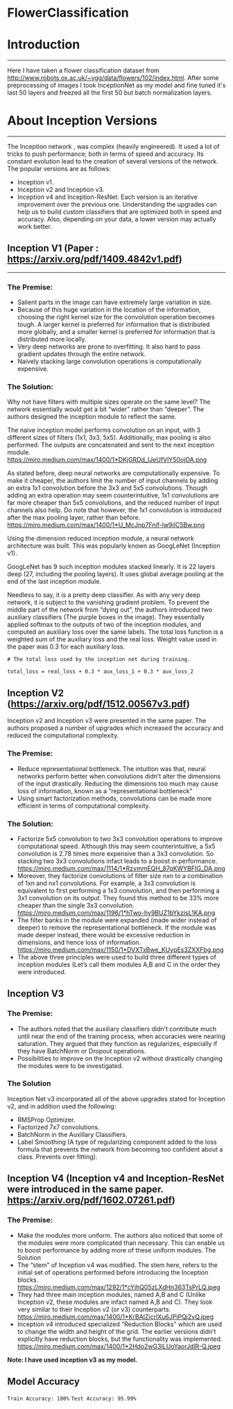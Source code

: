 # FlowerClassification

# Introduction

---

Here I have taken a flower classification dataset from http://www.robots.ox.ac.uk/~vgg/data/flowers/102/index.html. After some preprocessing of images I took InceptionNet as my model and fine tuned it's last 50 layers and freezed all the first 50 but batch normalization layers.

# About Inception Versions

---

The Inception network , was complex (heavily engineered). It used a lot of tricks to push performance; both in terms of speed and accuracy. Its constant evolution lead to the creation of several versions of the network. The popular versions are as follows:
 - Inception v1.
 - Inception v2 and Inception v3.
 - Inception v4 and Inception-ResNet.
Each version is an iterative improvement over the previous one. Understanding the upgrades can help us to build custom classifiers that are optimized both in speed and accuracy. Also, depending on your data, a lower version may actually work better.

## Inception V1 (Paper : https://arxiv.org/pdf/1409.4842v1.pdf)

---

### The Premise:

 - Salient parts in the image can have extremely large variation in size.
 - Because of this huge variation in the location of the information, choosing the right kernel size for the convolution operation becomes tough. A larger kernel is preferred for information that is distributed more globally, and a smaller kernel is preferred for information that is distributed more locally.
 - Very deep networks are prone to overfitting. It also hard to pass gradient updates through the entire network.
 - Naively stacking large convolution operations is computationally expensive.
 
### The Solution:

Why not have filters with multiple sizes operate on the same level? The network essentially would get a bit “wider” rather than “deeper”. The authors designed the inception module to reflect the same.

The naive inception model performs convolution on an input, with 3 different sizes of filters (1x1, 3x3, 5x5). Additionally, max pooling is also performed. The outputs are concatenated and sent to the next inception module. https://miro.medium.com/max/1400/1*DKjGRDd_lJeUfVlY50ojOA.png 

As stated before, deep neural networks are computationally expensive. To make it cheaper, the authors limit the number of input channels by adding an extra 1x1 convolution before the 3x3 and 5x5 convolutions. Though adding an extra operation may seem counterintuitive, 1x1 convolutions are far more cheaper than 5x5 convolutions, and the reduced number of input channels also help. Do note that however, the 1x1 convolution is introduced after the max pooling layer, rather than before. 
https://miro.medium.com/max/1400/1*U_McJnp7Fnif-lw9iIC5Bw.png

Using the dimension reduced inception module, a neural network architecture was built. This was popularly known as GoogLeNet (Inception v1).

GoogLeNet has 9 such inception modules stacked linearly. It is 22 layers deep (27, including the pooling layers). It uses global average pooling at the end of the last inception module.

Needless to say, it is a pretty deep classifier. As with any very deep network, it is subject to the vanishing gradient problem.
To prevent the middle part of the network from “dying out”, the authors introduced two auxiliary classifiers (The purple boxes in the image). They essentially applied softmax to the outputs of two of the inception modules, and computed an auxiliary loss over the same labels. The total loss function is a weighted sum of the auxiliary loss and the real loss. Weight value used in the paper was 0.3 for each auxiliary loss.

`# The total loss used by the inception net during training.`

`total_loss = real_loss + 0.3 * aux_loss_1 + 0.3 * aux_loss_2`

## Inception V2 (https://arxiv.org/pdf/1512.00567v3.pdf)

Inception v2 and Inception v3 were presented in the same paper. The authors proposed a number of upgrades which increased the accuracy and reduced the computational complexity.

### The Premise:

 - Reduce representational bottleneck. The intuition was that, neural networks perform better when convolutions didn’t alter the dimensions of the input drastically. Reducing the dimensions too much may cause loss of information, known as a “representational bottleneck”
 - Using smart factorization methods, convolutions can be made more efficient in terms of computational complexity.
 
### The Solution:

 - Factorize 5x5 convolution to two 3x3 convolution operations to improve computational speed. Although this may seem counterintuitive, a 5x5 convolution is 2.78 times more expensive than a 3x3 convolution. So stacking two 3x3 convolutions infact leads to a boost in performance. https://miro.medium.com/max/1114/1*RzvmmEQH_87qKWYBFIG_DA.png
 - Moreover, they factorize convolutions of filter size nxn to a combination of 1xn and nx1 convolutions. For example, a 3x3 convolution is equivalent to first performing a 1x3 convolution, and then performing a 3x1 convolution on its output. They found this method to be 33% more cheaper than the single 3x3 convolution. https://miro.medium.com/max/1196/1*hTwo-hy9BUZ1bYkzisL1KA.png
 - The filter banks in the module were expanded (made wider instead of deeper) to remove the representational bottleneck. If the module was made deeper instead, there would be excessive reduction in dimensions, and hence loss of information. https://miro.medium.com/max/1150/1*DVXTxBwe_KUvpEs3ZXXFbg.png
 - The above three principles were used to build three different types of inception modules (Let’s call them modules A,B and C in the order they were introduced. 

## Inception V3

### The Premise:

 - The authors noted that the auxiliary classifiers didn’t contribute much until near the end of the training process, when accuracies were nearing saturation. They argued that they function as regularizes, especially if they have BatchNorm or Dropout operations.
 - Possibilities to improve on the Inception v2 without drastically changing the modules were to be investigated.

### The Solution

Inception Net v3 incorporated all of the above upgrades stated for Inception v2, and in addition used the following:
 - RMSProp Optimizer.
 - Factorized 7x7 convolutions.
 - BatchNorm in the Auxillary Classifiers.
 - Label Smoothing (A type of regularizing component added to the loss formula that prevents the network from becoming too confident about a class. Prevents over fitting).
 
## Inception V4 (Inception v4 and Inception-ResNet were introduced in the same paper. https://arxiv.org/pdf/1602.07261.pdf)

### The Premise:

 - Make the modules more uniform. The authors also noticed that some of the modules were more complicated than necessary. This can enable us to boost performance by adding more of these uniform modules.
The Solution
 - The “stem” of Inception v4 was modified. The stem here, refers to the initial set of operations performed before introducing the Inception blocks. https://miro.medium.com/max/1292/1*cYjhQ05zLXdHn363TsPrLQ.jpeg
 - They had three main inception modules, named A,B and C (Unlike Inception v2, these modules are infact named A,B and C). They look very similar to their Inception v2 (or v3) counterparts. https://miro.medium.com/max/1400/1*KrBAIZjcrlXu6JPiPQj2vQ.jpeg
 - Inception v4 introduced specialized “Reduction Blocks” which are used to change the width and height of the grid. The earlier versions didn’t explicitly have reduction blocks, but the functionality was implemented. https://miro.medium.com/max/1400/1*2Hdo2wG3ILUoYaorJdlR-Q.jpeg

**Note: I have used inception v3 as my model.**

## Model Accuracy
`Train Accuracy: 100%`
`Test Accuracy: 95.99%`




